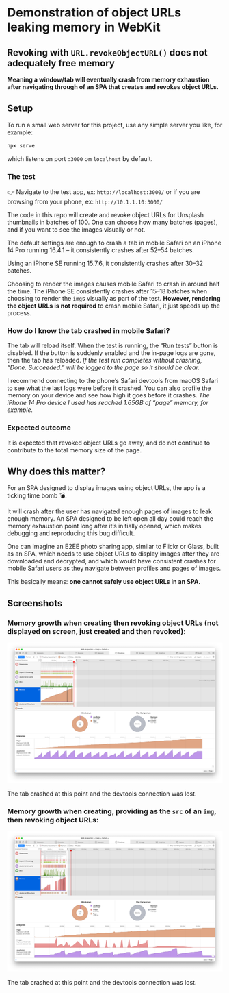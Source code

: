 # Demonstration of object URLs leaking memory in WebKit

## Revoking with `URL.revokeObjectURL()` does not adequately free memory

**Meaning a window/tab will eventually crash from memory exhaustion after navigating through of an SPA that creates and revokes object URLs.**

## Setup

To run a small web server for this project, use any simple server you like, for example:

```sh
npx serve
```

which listens on port `:3000` on `localhost` by default.

### The test

👉 Navigate to the test app, ex: `http://localhost:3000/` or if you are browsing from your phone, ex: `http://10.1.1.10:3000/`

The code in this repo will create and revoke object URLs for Unsplash thumbnails in batches of 100. One can choose how many batches (pages), and if you want to see the images visually or not.

The default settings are enough to crash a tab in mobile Safari on an iPhone 14 Pro running 16.4.1 – it consistently crashes after 52–54 batches.

Using an iPhone SE running 15.7.6, it consistently crashes after 30–32 batches.

Choosing to render the images causes mobile Safari to crash in around half the time. The iPhone SE consistently crashes after 15–18 batches when choosing to render the `img`s visually as part of the test. **However, rendering the object URLs is not required** to crash mobile Safari, it just speeds up the process.

### How do I know the tab crashed in mobile Safari?

The tab will reload itself. When the test is running, the “Run tests” button is disabled. If the button is suddenly enabled and the in-page logs are gone, then the tab has reloaded. _If the test run completes without crashing, “Done. Succeeded.” will be logged to the page so it should be clear._

I recommend connecting to the phone’s Safari devtools from macOS Safari to see what the last logs were before it crashed. You can also profile the memory on your device and see how high it goes before it crashes. _The iPhone 14 Pro device I used has reached 1.65GB of “page” memory, for example._

### Expected outcome

It is expected that revoked object URLs go away, and do not continue to contribute to the total memory size of the page.

## Why does this matter?

For an SPA designed to display images using object URLs, the app is a ticking time bomb 💣.

It will crash after the user has navigated enough pages of images to leak enough memory. An SPA designed to be left open all day could reach the memory exhaustion point long after it’s initially opened, which makes debugging and reproducing this bug difficult.

One can imagine an E2EE photo sharing app, similar to Flickr or Glass, built as an SPA, which needs to use object URLs to display images after they are downloaded and decrypted, and which would have consistent crashes for mobile Safari users as they navigate between profiles and pages of images.

This basically means: **one cannot safely use object URLs in an SPA.**

## Screenshots

### Memory growth when creating then revoking object URLs (not displayed on screen, just created and then revoked):

![](./screenshots/with-only-blobs.png)

The tab crashed at this point and the devtools connection was lost.

### Memory growth when creating, providing as the `src` of an `img`, then revoking object URLs:

![](./screenshots/with-images-rendered.png)

The tab crashed at this point and the devtools connection was lost.
